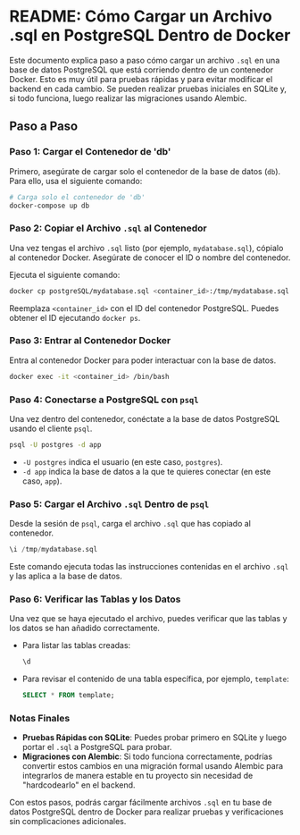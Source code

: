 # README: Cómo Cargar un Archivo .sql en PostgreSQL Dentro de Docker

Este documento explica paso a paso cómo cargar un archivo `.sql` en una base de datos PostgreSQL que está corriendo dentro de un contenedor Docker. Esto es muy útil para pruebas rápidas y para evitar modificar el backend en cada cambio. Se pueden realizar pruebas iniciales en SQLite y, si todo funciona, luego realizar las migraciones usando Alembic.

## Paso a Paso

### Paso 1: Cargar el Contenedor de 'db'

Primero, asegúrate de cargar solo el contenedor de la base de datos (`db`). Para ello, usa el siguiente comando:

```bash
# Carga solo el contenedor de 'db'
docker-compose up db
```

### Paso 2: Copiar el Archivo `.sql` al Contenedor

Una vez tengas el archivo `.sql` listo (por ejemplo, `mydatabase.sql`), cópialo al contenedor Docker. Asegúrate de conocer el ID o nombre del contenedor.

Ejecuta el siguiente comando:

```bash
docker cp postgreSQL/mydatabase.sql <container_id>:/tmp/mydatabase.sql
```

Reemplaza `<container_id>` con el ID del contenedor PostgreSQL. Puedes obtener el ID ejecutando `docker ps`.

### Paso 3: Entrar al Contenedor Docker

Entra al contenedor Docker para poder interactuar con la base de datos.

```bash
docker exec -it <container_id> /bin/bash
```

### Paso 4: Conectarse a PostgreSQL con `psql`

Una vez dentro del contenedor, conéctate a la base de datos PostgreSQL usando el cliente `psql`.

```bash
psql -U postgres -d app
```

- `-U postgres` indica el usuario (en este caso, `postgres`).
- `-d app` indica la base de datos a la que te quieres conectar (en este caso, `app`).

### Paso 5: Cargar el Archivo `.sql` Dentro de `psql`

Desde la sesión de `psql`, carga el archivo `.sql` que has copiado al contenedor.

```sql
\i /tmp/mydatabase.sql
```

Este comando ejecuta todas las instrucciones contenidas en el archivo `.sql` y las aplica a la base de datos.

### Paso 6: Verificar las Tablas y los Datos

Una vez que se haya ejecutado el archivo, puedes verificar que las tablas y los datos se han añadido correctamente.

- Para listar las tablas creadas:

  ```sql
  \d
  ```

- Para revisar el contenido de una tabla específica, por ejemplo, `template`:

  ```sql
  SELECT * FROM template;
  ```

### Notas Finales

- **Pruebas Rápidas con SQLite**: Puedes probar primero en SQLite y luego portar el `.sql` a PostgreSQL para probar.
- **Migraciones con Alembic**: Si todo funciona correctamente, podrías convertir estos cambios en una migración formal usando Alembic para integrarlos de manera estable en tu proyecto sin necesidad de "hardcodearlo" en el backend.

Con estos pasos, podrás cargar fácilmente archivos `.sql` en tu base de datos PostgreSQL dentro de Docker para realizar pruebas y verificaciones sin complicaciones adicionales.




